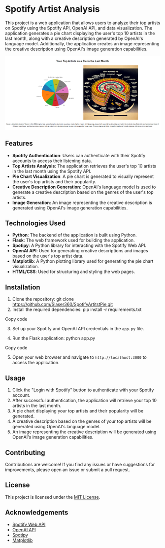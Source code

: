 # Spotify Artist Analysis

This project is a web application that allows users to analyze their top artists on Spotify using the Spotify API, OpenAI API, and data visualization. The application generates a pie chart displaying the user's top 10 artists in the last month, along with a creative description generated by OpenAI's language model. Additionally, the application creates an image representing the creative description using OpenAI's image generation capabilities.

![Example Of The Page](https://github.com/Slaser360/SpotifyArtitstPie/blob/main/ExamplePie.PNG?raw=true)
## Features

- **Spotify Authentication**: Users can authenticate with their Spotify accounts to access their listening data.
- **Top Artists Analysis**: The application retrieves the user's top 10 artists in the last month using the Spotify API.
- **Pie Chart Visualization**: A pie chart is generated to visually represent the user's top artists and their popularity.
- **Creative Description Generation**: OpenAI's language model is used to generate a creative description based on the genres of the user's top artists.
- **Image Generation**: An image representing the creative description is generated using OpenAI's image generation capabilities.

## Technologies Used

- **Python**: The backend of the application is built using Python.
- **Flask**: The web framework used for building the application.
- **Spotipy**: A Python library for interacting with the Spotify Web API.
- **OpenAI API**: Used for generating creative descriptions and images based on the user's top artist data.
- **Matplotlib**: A Python plotting library used for generating the pie chart visualization.
- **HTML/CSS**: Used for structuring and styling the web pages.

## Installation

1. Clone the repository: git clone https://github.com/Slaser360/SpotifyArtitstPie.git
2. Install the required dependencies: pip install -r requirements.txt


Copy code

3. Set up your Spotify and OpenAI API credentials in the `app.py` file.

4. Run the Flask application:
python app.py


Copy code

5. Open your web browser and navigate to `http://localhost:3000` to access the application.

## Usage

1. Click the "Login with Spotify" button to authenticate with your Spotify account.
2. After successful authentication, the application will retrieve your top 10 artists in the last month.
3. A pie chart displaying your top artists and their popularity will be generated.
4. A creative description based on the genres of your top artists will be generated using OpenAI's language model.
5. An image representing the creative description will be generated using OpenAI's image generation capabilities.

## Contributing

Contributions are welcome! If you find any issues or have suggestions for improvements, please open an issue or submit a pull request.

## License

This project is licensed under the [MIT License](LICENSE).

## Acknowledgements

- [Spotify Web API](https://developer.spotify.com/documentation/web-api/)
- [OpenAI API](https://openai.com/api/)
- [Spotipy](https://spotipy.readthedocs.io/)
- [Matplotlib](https://matplotlib.org/)

